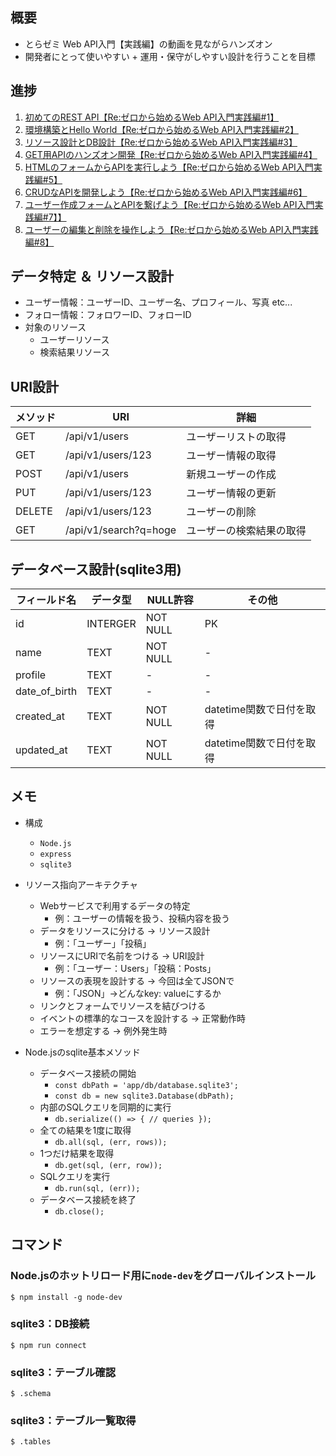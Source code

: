 ## 概要
* とらゼミ Web API入門【実践編】の動画を見ながらハンズオン
* 開発者にとって使いやすい + 運用・保守がしやすい設計を行うことを目標

## 進捗
1. [初めてのREST API【Re:ゼロから始めるWeb API入門実践編#1】](https://www.youtube.com/watch?v=9GGRICOjA4c)
2. [環境構築とHello World【Re:ゼロから始めるWeb API入門実践編#2】](https://www.youtube.com/watch?v=DrxcoMMgZKg)
3. [リソース設計とDB設計【Re:ゼロから始めるWeb API入門実践編#3】](https://www.youtube.com/watch?v=x4ZrmnqoS1Y)
4. [GET用APIのハンズオン開発【Re:ゼロから始めるWeb API入門実践編#4】](https://www.youtube.com/watch?v=dURpu7Bjr_Y)
5. [HTMLのフォームからAPIを実行しよう【Re:ゼロから始めるWeb API入門実践編#5】](https://www.youtube.com/watch?v=pRoIxvhFbow)
6. [CRUDなAPIを開発しよう【Re:ゼロから始めるWeb API入門実践編#6】](https://www.youtube.com/watch?v=GffwSIY_7xE)
7. [ユーザー作成フォームとAPIを繋げよう【Re:ゼロから始めるWeb API入門実践編#7】】](https://www.youtube.com/watch?v=ye5hs_ZBhcM)
8. [ユーザーの編集と削除を操作しよう【Re:ゼロから始めるWeb API入門実践編#8】](https://www.youtube.com/watch?v=QO39f8Ztc1E)




## データ特定 ＆ リソース設計
* ユーザー情報：ユーザーID、ユーザー名、プロフィール、写真 etc...
* フォロー情報：フォロワーID、フォローID
* 対象のリソース
  * ユーザーリソース
  * 検索結果リソース

## URI設計
| メソッド | URI | 詳細 |
| - | - | - |
| GET | /api/v1/users | ユーザーリストの取得 |
| GET | /api/v1/users/123 | ユーザー情報の取得 |
| POST | /api/v1/users | 新規ユーザーの作成 |
| PUT | /api/v1/users/123 | ユーザー情報の更新 |
| DELETE | /api/v1/users/123 | ユーザーの削除 |
| GET | /api/v1/search?q=hoge | ユーザーの検索結果の取得 |

## データベース設計(sqlite3用)
| フィールド名 | データ型 | NULL許容 | その他 |
| - | - | - | - |
| id | INTERGER | NOT NULL | PK |
| name | TEXT | NOT NULL | - |
| profile | TEXT | - | - |
| date_of_birth | TEXT | - | - |
| created_at | TEXT | NOT NULL | datetime関数で日付を取得 |
| updated_at | TEXT | NOT NULL | datetime関数で日付を取得 |

## メモ
* 構成
  * `Node.js`
  * `express`
  * `sqlite3` 

* リソース指向アーキテクチャ
  * Webサービスで利用するデータの特定
    * 例：ユーザーの情報を扱う、投稿内容を扱う
  * データをリソースに分ける -> リソース設計
    * 例：「ユーザー」「投稿」
  * リソースにURIで名前をつける -> URI設計
    * 例：「ユーザー：Users」「投稿：Posts」
  * リソースの表現を設計する -> 今回は全てJSONで
    * 例：「JSON」->どんなkey: valueにするか
  * リンクとフォームでリソースを結びつける
  * イベントの標準的なコースを設計する -> 正常動作時
  * エラーを想定する -> 例外発生時

* Node.jsのsqlite基本メソッド
  * データベース接続の開始
    * `const dbPath = 'app/db/database.sqlite3';`
    * `const db = new sqlite3.Database(dbPath);`
  * 内部のSQLクエリを同期的に実行
    * `db.serialize(() => { // queries });`
  * 全ての結果を1度に取得
    * `db.all(sql, (err, rows));`
  * 1つだけ結果を取得
    * `db.get(sql, (err, row));`
  * SQLクエリを実行
    * `db.run(sql, (err));`
  * データベース接続を終了
    * `db.close();`

## コマンド
### Node.jsのホットリロード用に`node-dev`をグローバルインストール
```
$ npm install -g node-dev
```
### sqlite3：DB接続
```
$ npm run connect
```
### sqlite3：テーブル確認
```
$ .schema
```
### sqlite3：テーブル一覧取得
```
$ .tables
```